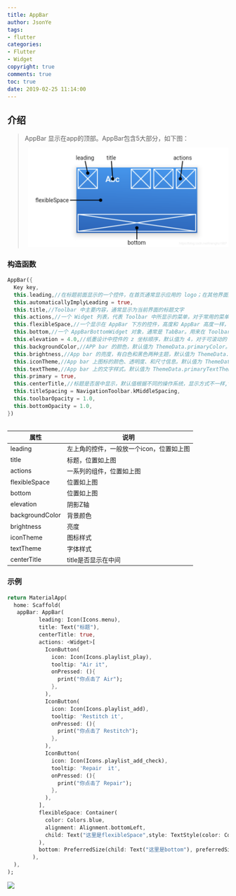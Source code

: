 ```yaml
---
title: AppBar
author: JsonYe
tags:
- flutter
categories:
- Flutter
- Widget
copyright: true
comments: true
toc: true
date: 2019-02-25 11:14:00   
---
```

## 介绍
> AppBar 显示在app的顶部。AppBar包含5大部分，如下图：
![](../img/appBar.png)

### 构造函数
```dart
AppBar({
  Key key,
  this.leading,//在标题前面显示的一个控件，在首页通常显示应用的 logo；在其他界面通常显示为返回按钮
  this.automaticallyImplyLeading = true,
  this.title,//Toolbar 中主要内容，通常显示为当前界面的标题文字
  this.actions,//一个 Widget 列表，代表 Toolbar 中所显示的菜单，对于常用的菜单，通常使用 IconButton 来表示；对于不常用的菜单通常使用 PopupMenuButton 来显示为三个点，点击后弹出二级菜单
  this.flexibleSpace,//一个显示在 AppBar 下方的控件，高度和 AppBar 高度一样，可以实现一些特殊的效果，该属性通常在SliverAppBar 中使用
  this.bottom,//一个 AppBarBottomWidget 对象，通常是 TabBar。用来在 Toolbar 标题下面显示一个 Tab 导航栏
  this.elevation = 4.0,//纸墨设计中控件的 z 坐标顺序，默认值为 4，对于可滚动的 SliverAppBar，当 SliverAppBar 和内容同级的时候，该值为 0， 当内容滚动 SliverAppBar 变为 Toolbar 的时候，修改 elevation 的值
  this.backgroundColor,//APP bar 的颜色，默认值为 ThemeData.primaryColor。改值通常和下面的三个属性一起使用
  this.brightness,//App bar 的亮度，有白色和黑色两种主题，默认值为 ThemeData.primaryColorBrightness
  this.iconTheme,//App bar 上图标的颜色、透明度、和尺寸信息。默认值为 ThemeData.primaryIconTheme
  this.textTheme,//App bar 上的文字样式。默认值为 ThemeData.primaryTextTheme
  this.primary = true,
  this.centerTitle,//标题是否居中显示，默认值根据不同的操作系统，显示方式不一样,true居中 false居左
  this.titleSpacing = NavigationToolbar.kMiddleSpacing,
  this.toolbarOpacity = 1.0,
  this.bottomOpacity = 1.0,
})
 
```
 | 属性            | 说明                                     |
 | --------------- | ---------------------------------------- |
 | leading         | 左上角的控件，一般放一个icon，位置如上图 |
 | title           | 标题，位置如上图                         |
 | actions         | 一系列的组件，位置如上图                 |
 | flexibleSpace   | 位置如上图                               |
 | bottom          | 位置如上图                               |
 | elevation       | 阴影Z轴                                  |
 | backgroundColor | 背景颜色                                 |
 | brightness      | 亮度                                     |
 | iconTheme       | 图标样式                                 |
 | textTheme       | 字体样式                                 |
 | centerTitle     | title是否显示在中间                      |

### 示例
```dart
return MaterialApp(
  home: Scaffold(
   appBar: AppBar(
          leading: Icon(Icons.menu),
          title: Text("标题"),
          centerTitle: true,
          actions: <Widget>[
            IconButton(
              icon: Icon(Icons.playlist_play),
              tooltip: "Air it",
              onPressed: (){
                print("你点击了 Air");
              },
            ),
            IconButton(
              icon: Icon(Icons.playlist_add),
              tooltip: 'Restitch it',
              onPressed: (){
                print("你点击了 Restitch");
              },
            ),
            IconButton(
              icon: Icon(Icons.playlist_add_check),
              tooltip: 'Repair  it',
              onPressed: (){
                print("你点击了 Repair");
              },
            ),
          ],
          flexibleSpace: Container(
            color: Colors.blue,
            alignment: Alignment.bottomLeft,
            child: Text("这里是flexibleSpace",style: TextStyle(color: Colors.white),),
          ),
          bottom: PreferredSize(child: Text("这里是bottom"), preferredSize: null),
        ),
  ),
);
```
![](img/appBarDemo.png)